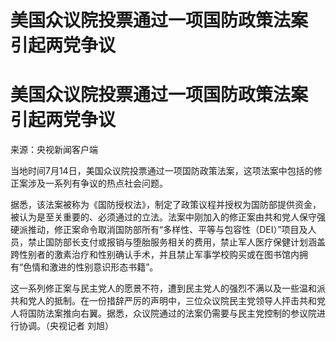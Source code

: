 # 美国众议院投票通过一项国防政策法案 引起两党争议

# 美国众议院投票通过一项国防政策法案 引起两党争议

来源：央视新闻客户端

当地时间7月14日，美国众议院投票通过一项国防政策法案，这项法案中包括的修正案涉及一系列有争议的热点社会问题。

据悉，该法案被称为《国防授权法》，制定了政策议程并授权为国防部提供资金，被认为是至关重要的、必须通过的立法。法案中刚加入的修正案由共和党人保守强硬派推动，修正案命令取消国防部所有“多样性、平等与包容性（DEI）”项目及人员，禁止国防部长支付或报销与堕胎服务相关的费用，禁止军人医疗保健计划涵盖跨性别者的激素治疗和性别确认手术，并且禁止军事学校购买或在图书馆内拥有“色情和激进的性别意识形态书籍”。

这一系列修正案与民主党人的愿景不符，遭到民主党人的强烈不满以及一些温和派共和党人的抵制。在一份措辞严厉的声明中，三位众议院民主党领导人抨击共和党人将国防法案推向右翼。据悉，众议院通过的法案仍需要与民主党控制的参议院进行协调。（央视记者
刘旭）

